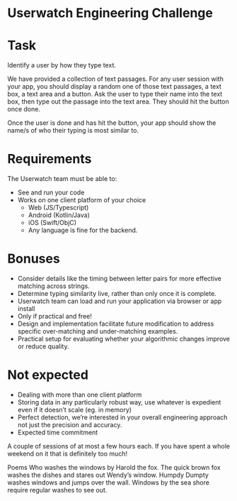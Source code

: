# Userwatch Engineering Challenge
# Task
Identify a user by how they type text.

We have provided a collection of text passages. For any user session with your app, you should display a random one of those text passages, a text box, a text area and a button. Ask the user to type their name into the text box, then type out the passage into the text area. They should hit the button once done.

Once the user is done and has hit the button, your app should show the name/s of who their typing is most similar to.
# Requirements
The Userwatch team must be able to:
- See and run your code
- Works on one client platform of your choice
    - Web (JS/Typescript)
    - Android (Kotlin/Java)
    - iOS (Swift/ObjC)
    - Any language is fine for the backend.
# Bonuses
- Consider details like the timing between letter pairs for more effective matching across strings.
- Determine typing similarity live, rather than only once it is complete.
- Userwatch team can load and run your application via browser or app install
- Only if practical and free!
- Design and implementation facilitate future modification to address specific over-matching and under-matching examples.
- Practical setup for evaluating whether your algorithmic changes improve or reduce quality.
# Not expected
- Dealing with more than one client platform
- Storing data in any particularly robust way, use whatever is expedient even if it doesn’t scale (eg. in memory) 
- Perfect detection, we’re interested in your overall engineering approach not just the precision and accuracy.
- Expected time commitment

A couple of sessions of at most a few hours each. If you have spent a whole weekend on it that is definitely too much!

Poems
Who washes the windows by Harold the fox.
The quick brown fox washes the dishes and stares out Wendy’s window.
Humpdy Dumpty washes windows and jumps over the wall.
Windows by the sea shore require regular washes to see out.
